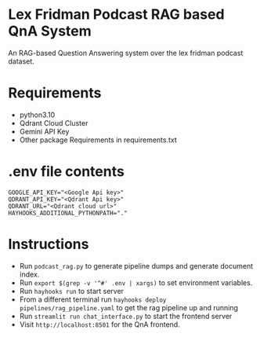 # Lex Fridman Podcast RAG based QnA System

An RAG-based Question Answering system over the lex fridman podcast dataset. 

# Requirements
- python3.10
- Qdrant Cloud Cluster
- Gemini API Key
- Other package Requirements in requirements.txt

# .env file contents
```
GOOGLE_API_KEY="<Google Api key>"
QDRANT_API_KEY="<Qdrant Api key>"
QDRANT_URL="<Qdrant cloud url>"
HAYHOOKS_ADDITIONAL_PYTHONPATH="."
```

# Instructions

- Run `podcast_rag.py` to generate pipeline dumps and generate document index.
- Run `export $(grep -v '^#' .env | xargs)` to set environment variables.
- Run `hayhooks run` to start server
- From a different terminal run `hayhooks deploy pipelines/rag_pipeline.yaml` to get the rag pipeline up and running
- Run `streamlit run chat_interface.py` to start the frontend server
- Visit `http://localhost:8501` for the QnA frontend.